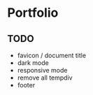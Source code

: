 # Portfolio

## TODO

- favicon / document title
- dark mode
- responsive mode
- remove all tempdiv
- footer
